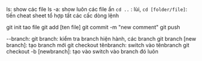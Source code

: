 ls: show các file
ls -a: show luôn các file ẩn
`cd ..`         : lùi, 
`cd [folder/file]`: tiến
cheat sheet tổ hợp tất các cấc dòng lệnh


git init
tao file
git add [ten file]
git commit -m "new comment"
git push


--branch:
git branch: kiểm tra branch hiện hành, các branch
git branch [new branch]: tạo branch mới
git checkout tênbranch: switch vào tênbranch
git checkout -b [newbranch]: tạo vào switch vào branch đó luôn
	